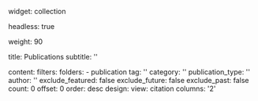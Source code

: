 widget: collection

headless: true

weight: 90

title: Publications
subtitle: ''

content:
  filters:
    folders:
      - publication
    tag: ''
    category: ''
    publication_type: ''
    author: ''
    exclude_featured: false
    exclude_future: false
    exclude_past: false
  count: 0
  offset: 0
  order: desc
design:
  view: citation
  columns: '2'

<!-- 
{{% callout note %}}
Quickly discover relevant content by [filtering publications](./publication/).
{{% /callout %}} -->
